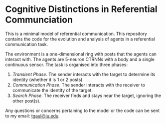  # Cognitive Distinctions in Referential Communciation

This is a minimal model of referential communication. This repository contains the code for the evolution and analysis of agents in a referential communication task.

The environment is a one-dimensional ring with posts that the agents can interact with. The agents are 5-neuron CTRNNs with a body and a single continuous sensor. The task is organised into three phases:

1. *Transient Phase*. The sender interacts with the target to determine its identity (whether it is 1 or 2 posts).
2. *Communication Phase*. The sender interacts with the receiver to communicate the identity of the target.
3. *Search Phase*. The receiver finds and stays near the target, ignoring the other post(s).

Any questions or concerns pertaining to the model or the code can be sent to my email: tgaul@iu.edu.
